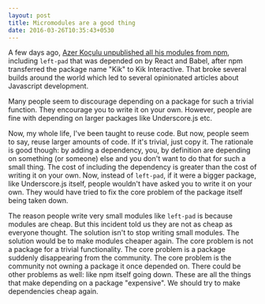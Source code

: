 ```yaml
---
layout: post
title: Micromodules are a good thing
date: 2016-03-26T10:35:43+0530
---
```

A few days ago, [Azer Koçulu unpublished all his modules from npm](https://medium.com/@azerbike/i-ve-just-liberated-my-modules-9045c06be67c#.x4pw3natp), including `left-pad` that was depended on by React and Babel, after npm transferred the package name "Kik" to Kik Interactive. That broke several builds around the world which led to several opinionated articles about Javascript development.

Many people seem to discourage depending on a package for such a trivial function. They encourage you to write it on your own. However, people are fine with depending on larger packages like Underscore.js etc.

Now, my whole life, I've been taught to reuse code. But now, people seem to say, reuse larger amounts of code. If it's trivial, just copy it. The rationale is good though: by adding a dependency, you, by definition are depending on something (or someone) else and you don't want to do that for such a small thing. The cost of including the dependency is greater than the cost of writing it on your own. Now, instead of `left-pad`, if it were a bigger package, like Underscore.js
itself, people wouldn't have asked you to write it on your own. They would have tried to fix the core problem of the package itself being taken down.

The reason people write very small modules like `left-pad` is because modules are cheap. But this incident told us they are not as cheap as everyone thought. The solution isn't to stop writing small modules. The solution would be to make modules cheaper again. The core problem is not a package for a trivial functionality. The core problem is a package suddenly disappearing from the community. The core problem is the community not owning a package it once depended on. There could be other
problems as well: like npm itself going down. These are all the things
that make depending on a package "expensive". We should try to make dependencies cheap again.
